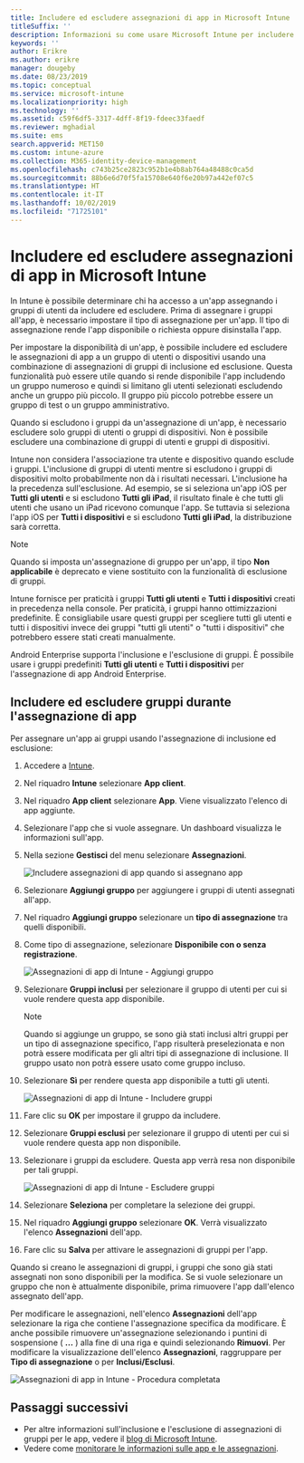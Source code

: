 ```yaml
---
title: Includere ed escludere assegnazioni di app in Microsoft Intune
titleSuffix: ''
description: Informazioni su come usare Microsoft Intune per includere ed escludere le assegnazioni di app.
keywords: ''
author: Erikre
ms.author: erikre
manager: dougeby
ms.date: 08/23/2019
ms.topic: conceptual
ms.service: microsoft-intune
ms.localizationpriority: high
ms.technology: ''
ms.assetid: c59f6df5-3317-4dff-8f19-fdeec33faedf
ms.reviewer: mghadial
ms.suite: ems
search.appverid: MET150
ms.custom: intune-azure
ms.collection: M365-identity-device-management
ms.openlocfilehash: c743b25ce2823c952b1e4b8ab764a48488c0ca5d
ms.sourcegitcommit: 88b6e6d70f5fa15708e640f6e20b97a442ef07c5
ms.translationtype: HT
ms.contentlocale: it-IT
ms.lasthandoff: 10/02/2019
ms.locfileid: "71725101"
---
```

# <a name="include-and-exclude-app-assignments-in-microsoft-intune"></a>Includere ed escludere assegnazioni di app in Microsoft Intune

In Intune è possibile determinare chi ha accesso a un'app assegnando i gruppi di utenti da includere ed escludere. Prima di assegnare i gruppi all'app, è necessario impostare il tipo di assegnazione per un'app. Il tipo di assegnazione rende l'app disponibile o richiesta oppure disinstalla l'app. 

Per impostare la disponibilità di un'app, è possibile includere ed escludere le assegnazioni di app a un gruppo di utenti o dispositivi usando una combinazione di assegnazioni di gruppi di inclusione ed esclusione. Questa funzionalità può essere utile quando si rende disponibile l'app includendo un gruppo numeroso e quindi si limitano gli utenti selezionati escludendo anche un gruppo più piccolo. Il gruppo più piccolo potrebbe essere un gruppo di test o un gruppo amministrativo. 

Quando si escludono i gruppi da un'assegnazione di un'app, è necessario escludere solo gruppi di utenti o gruppi di dispositivi. Non è possibile escludere una combinazione di gruppi di utenti e gruppi di dispositivi. 

Intune non considera l'associazione tra utente e dispositivo quando esclude i gruppi. L'inclusione di gruppi di utenti mentre si escludono i gruppi di dispositivi molto probabilmente non dà i risultati necessari. L'inclusione ha la precedenza sull'esclusione. Ad esempio, se si seleziona un'app iOS per **Tutti gli utenti** e si escludono **Tutti gli iPad**, il risultato finale è che tutti gli utenti che usano un iPad ricevono comunque l'app. Se tuttavia si seleziona l'app iOS per **Tutti i dispositivi** e si escludono **Tutti gli iPad**, la distribuzione sarà corretta.  

> [!NOTE]
> Quando si imposta un'assegnazione di gruppo per un'app, il tipo **Non applicabile** è deprecato e viene sostituito con la funzionalità di esclusione di gruppi. 
>
> Intune fornisce per praticità i gruppi **Tutti gli utenti** e **Tutti i dispositivi** creati in precedenza nella console. Per praticità, i gruppi hanno ottimizzazioni predefinite. È consigliabile usare questi gruppi per scegliere tutti gli utenti e tutti i dispositivi invece dei gruppi "tutti gli utenti" o "tutti i dispositivi" che potrebbero essere stati creati manualmente.  
>
> Android Enterprise supporta l'inclusione e l'esclusione di gruppi. È possibile usare i gruppi predefiniti **Tutti gli utenti** e **Tutti i dispositivi** per l'assegnazione di app Android Enterprise. 


## <a name="include-and-exclude-groups-when-assigning-apps"></a>Includere ed escludere gruppi durante l'assegnazione di app 
Per assegnare un'app ai gruppi usando l'assegnazione di inclusione ed esclusione:
1. Accedere a [Intune](https://go.microsoft.com/fwlink/?linkid=2090973).
3. Nel riquadro **Intune** selezionare **App client**.
4. Nel riquadro **App client** selezionare **App**. Viene visualizzato l'elenco di app aggiunte.
5. Selezionare l'app che si vuole assegnare. Un dashboard visualizza le informazioni sull'app. 
6. Nella sezione **Gestisci** del menu selezionare **Assegnazioni**. 

    ![Includere assegnazioni di app quando si assegnano app](./media/apps-inc-exl-assignments/apps-inc-exl-01.png)
7. Selezionare **Aggiungi gruppo** per aggiungere i gruppi di utenti assegnati all'app. 
8. Nel riquadro **Aggiungi gruppo** selezionare un **tipo di assegnazione** tra quelli disponibili.
9. Come tipo di assegnazione, selezionare **Disponibile con o senza registrazione**.

    ![Assegnazioni di app di Intune - Aggiungi gruppo](./media/apps-inc-exl-assignments/apps-inc-exl-02.png)
10. Selezionare **Gruppi inclusi** per selezionare il gruppo di utenti per cui si vuole rendere questa app disponibile.

    > [!NOTE]
    > Quando si aggiunge un gruppo, se sono già stati inclusi altri gruppi per un tipo di assegnazione specifico, l'app risulterà preselezionata e non potrà essere modificata per gli altri tipi di assegnazione di inclusione. Il gruppo usato non potrà essere usato come gruppo incluso.

11. Selezionare **Sì** per rendere questa app disponibile a tutti gli utenti.

    ![Assegnazioni di app di Intune - Includere gruppi](./media/apps-inc-exl-assignments/apps-inc-exl-03.png)
12. Fare clic su **OK** per impostare il gruppo da includere.
13. Selezionare **Gruppi esclusi** per selezionare il gruppo di utenti per cui si vuole rendere questa app non disponibile. 
14. Selezionare i gruppi da escludere. Questa app verrà resa non disponibile per tali gruppi.

    ![Assegnazioni di app di Intune - Escludere gruppi](./media/apps-inc-exl-assignments/apps-inc-exl-04.png)
15. Selezionare **Seleziona** per completare la selezione dei gruppi.
16. Nel riquadro **Aggiungi gruppo** selezionare **OK**. Verrà visualizzato l'elenco **Assegnazioni** dell'app.
17. Fare clic su **Salva** per attivare le assegnazioni di gruppi per l'app.

Quando si creano le assegnazioni di gruppi, i gruppi che sono già stati assegnati non sono disponibili per la modifica. Se si vuole selezionare un gruppo che non è attualmente disponibile, prima rimuovere l'app dall'elenco assegnato dell'app. 

Per modificare le assegnazioni, nell'elenco **Assegnazioni** dell'app selezionare la riga che contiene l'assegnazione specifica da modificare. È anche possibile rimuovere un'assegnazione selezionando i puntini di sospensione ( **...** ) alla fine di una riga e quindi selezionando **Rimuovi**. Per modificare la visualizzazione dell'elenco **Assegnazioni**, raggruppare per **Tipo di assegnazione** o per **Inclusi/Esclusi**.

![Assegnazioni di app in Intune - Procedura completata](./media/apps-inc-exl-assignments/apps-inc-exl-05.png)

## <a name="next-steps"></a>Passaggi successivi

- Per altre informazioni sull'inclusione e l'esclusione di assegnazioni di gruppi per le app, vedere il [blog di Microsoft Intune](https://aka.ms/new_app_assignment_process).
- Vedere come [monitorare le informazioni sulle app e le assegnazioni](apps-monitor.md).
